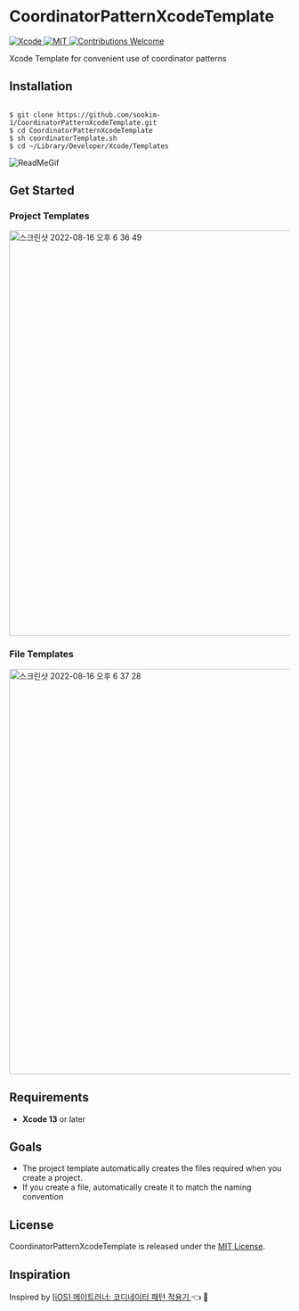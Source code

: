 # CoordinatorPatternXcodeTemplate

<a href="https://developer.apple.com/xcode">
<img src="https://img.shields.io/badge/Xcode-13-blue.svg" alt="Xcode">
</a>
<a href="https://opensource.org/licenses/MIT">
<img src="https://img.shields.io/badge/License-MIT-red.svg" alt="MIT">
</a>
<a href="https://github.com/MessageKit/MessageKit/issues">
<img src="https://img.shields.io/badge/contributions-welcome-brightgreen.svg?style=flat" alt="Contributions Welcome">
</a>

Xcode Template for convenient use of coordinator patterns

## Installation

```Shell

$ git clone https://github.com/sookim-1/CoordinatorPatternXcodeTemplate.git
$ cd CoordinatorPatternXcodeTemplate
$ sh coordinatorTemplate.sh
$ cd ~/Library/Developer/Xcode/Templates

```

![ReadMeGif](https://user-images.githubusercontent.com/55218398/184839154-15dc378e-a199-4a68-8c73-63fb7375feac.gif)

## Get Started
### Project Templates
<img width="727" alt="스크린샷 2022-08-16 오후 6 36 49" src="https://user-images.githubusercontent.com/55218398/184848145-b589f077-f4ce-4f9f-ba93-729a599f1dd0.png">

### File Templates

<img width="727" alt="스크린샷 2022-08-16 오후 6 37 28" src="https://user-images.githubusercontent.com/55218398/184848267-3fced583-5cd4-442f-8590-1eb5b86aabbd.png">

## Requirements

- **Xcode 13** or later

## Goals

- The project template automatically creates the files required when you create a project.
- If you create a file, automatically create it to match the naming convention

## License

CoordinatorPatternXcodeTemplate is released under the [MIT License](https://github.com/MessageKit/MessageKit/blob/master/LICENSE.md).

## Inspiration

Inspired by [[iOS] 메이트러너: 코디네이터 패턴 적용기
](https://jeonyeohun.tistory.com/310?category=881841) :point_left: :100:
